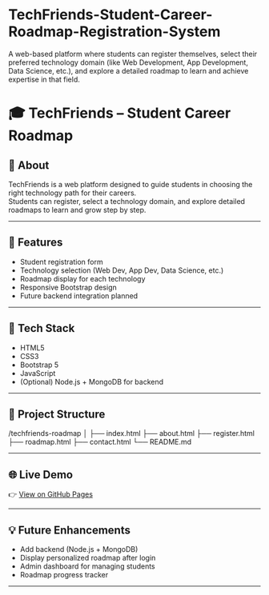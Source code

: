 # TechFriends-Student-Career-Roadmap-Registration-System
A web-based platform where students can register themselves, select their preferred technology domain (like Web Development, App Development, Data Science, etc.), and explore a detailed roadmap to learn and achieve expertise in that field.

# 🎓 TechFriends – Student Career Roadmap

## 🧠 About
TechFriends is a web platform designed to guide students in choosing the right technology path for their careers.  
Students can register, select a technology domain, and explore detailed roadmaps to learn and grow step by step.

---

## 🚀 Features
- Student registration form  
- Technology selection (Web Dev, App Dev, Data Science, etc.)  
- Roadmap display for each technology  
- Responsive Bootstrap design  
- Future backend integration planned

---

## 🧩 Tech Stack
- HTML5  
- CSS3  
- Bootstrap 5  
- JavaScript  
- (Optional) Node.js + MongoDB for backend

---

## 📁 Project Structure
/techfriends-roadmap
│
├── index.html
├── about.html
├── register.html
├── roadmap.html
├── contact.html
└── README.md


---

## 🌐 Live Demo
👉 [View on GitHub Pages](https://LalitPatil05.github.io/TechFriends-Student-Career-Roadmap-Registration-System/techfriends-roadmap/register.html)

---

## 💡 Future Enhancements
- Add backend (Node.js + MongoDB)
- Display personalized roadmap after login
- Admin dashboard for managing students
- Roadmap progress tracker

---

